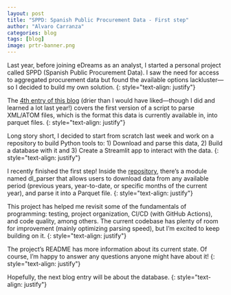 ```yaml
---
layout: post
title: "SPPD: Spanish Public Procurement Data - First step"
author: "Alvaro Carranza"
categories: blog
tags: [blog]
image: prtr-banner.png
---
```


Last year, before joining eDreams as an analyst, I started a personal project called SPPD (Spanish Public Procurement Data). I saw the need for access to aggregated procurement data but found the available options lackluster—so I decided to build my own solution.
{: style="text-align: justify"}

The [4th entry of this blog](/xml-scraping-101-elementtree-and-namespaces) (drier than I would have liked—though I did and learned a lot last year!) covers the first version of a script to parse XML/ATOM files, which is the format this data is currently available in, into parquet files.
{: style="text-align: justify"}

Long story short, I decided to start from scratch last week and work on a repository to build Python tools to: 1) Download and parse this data, 2) Build a database with it and 3) Create a Streamlit app to interact with the data.
{: style="text-align: justify"}

I recently finished the first step! Inside the <a href="https://github.com/Alvaro2c/sppd" target="_blank">repository</a>, there’s a module named dl_parser that allows users to download data from any available period (previous years, year-to-date, or specific months of the current year), and parse it into a Parquet file.
{: style="text-align: justify"}

This project has helped me revisit some of the fundamentals of programming: testing, project organization, CI/CD (with GitHub Actions), and code quality, among others. The current codebase has plenty of room for improvement (mainly optimizing parsing speed), but I’m excited to keep building on it.
{: style="text-align: justify"}

The project’s README has more information about its current state. Of course, I’m happy to answer any questions anyone might have about it!
{: style="text-align: justify"}

Hopefully, the next blog entry will be about the database.
{: style="text-align: justify"}